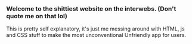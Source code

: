 <link rel="stylesheet" href="theme.css">



### Welcome to the shittiest website on the interwebs. (Don't quote me on that lol)

This is pretty self explanatory, it's just me messing around with HTML, js and CSS stuff to make the most unconventional Unfriendly app for users. 

